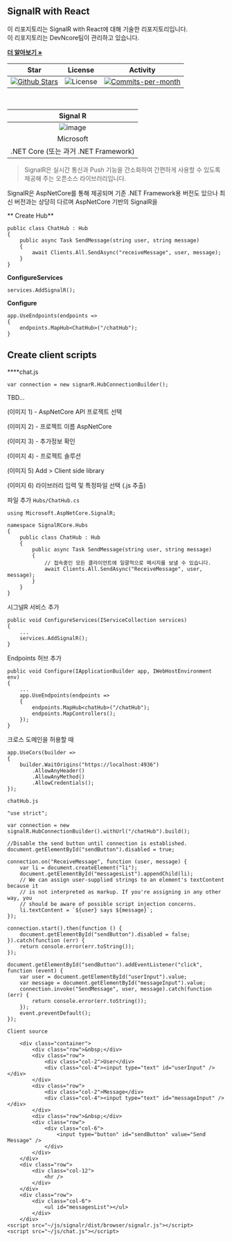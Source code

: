## SignalR with React

이 리포지토리는 SignalR with React에 대해 기술한 리포지토리입니다. <br />
이 리포지토리는 DevNcore팀이 관리하고 있습니다.  

<a href="https://github.com/devncore/devncore"><strong>더 알아보기 »</strong></a>
 
| Star | License | Activity |
|:----:|:-------:|:--------:|
| <a href="https://github.com/devncore/docs/stargazers"><img src="https://img.shields.io/github/stars/devncore/docs" alt="Github Stars"></a> | <img src="https://img.shields.io/github/license/devncore/docs" alt="License"> | <a href="https://github.com/devncore/docs/pulse"><img src="https://img.shields.io/github/commit-activity/m/devncore/docs" alt="Commits-per-month"></a> |

<br />

| Signal R |
|:----:|
| ![image](https://user-images.githubusercontent.com/52397976/147094008-a64921bb-6de6-4770-a6ef-0ea28de6e87c.png) |
| Microsoft |
| .NET Core (또는 과거 .NET Framework) |

> SignalR은 실시간 통신과 Push 기능을 간소화하여 간편하게 사용할 수 있도록 제공해 주는 오픈소스 라이브러리입니다.

SignalR은 AspNetCore를 통해 제공되며 기존 .NET Framework용 버전도 있으나 최신 버전과는 상당히 다르며 AspNetCore 기반의 SignalR을 


** Create Hub**

```
public class ChatHub : Hub
{
    public async Task SendMessage(string user, string message)
    {
        await Clients.All.SendAsync("receiveMessage", user, message);
    }
}
```

**ConfigureServices**

```
services.AddSignalR();
```

**Configure**

```
app.UseEndpoints(endpoints =>
{
    endpoints.MapHub<ChatHub>("/chatHub");
}
```

## Create client scripts

****chat.js
    
```
var connection = new signarR.HubConnectionBuilder();
```


TBD...

(이미지 1) - AspNetCore API 프로젝트 선택

(이미지 2) - 프로젝트 이름 AspNetCore

(이미지 3) - 추가정보 확인

(이미지 4) - 프로젝트 솔루션

(이미지 5) Add > Client side library

(이미지 6) 라이브러리 입력 및 특정파일 선택 (.js 추출)

파일 추가
`Hubs/ChatHub.cs`
    
```
using Microsoft.AspNetCore.SignalR;

namespace SignalRCore.Hubs
{
    public class ChatHub : Hub
    {
        public async Task SendMessage(string user, string message)
        {
            // 접속중인 모든 클라이언트에 일괄적으로 메시지를 보낼 수 있습니다.
            await Clients.All.SendAsync("ReceiveMessage", user, message);
        }
    }
}
```

시그널R 서비스 추가
```
public void ConfigureServices(IServiceCollection services)
{
    ...
    services.AddSignalR();
}
```

Endpoints 허브 추가
```
public void Configure(IApplicationBuilder app, IWebHostEnvironment env)
{
    ...
    app.UseEndpoints(endpoints =>
    {
        endpoints.MapHub<chatHub>("/chatHub");
        endpoints.MapControllers();
    });
}
```

크로스 도메인을 허용할 때
```
app.UseCors(builder =>
{
    builder.WaitOrigins("https://localhost:4936")
        .AllowAnyHeader()
        .AllowAnyMethod()
        .AllowCredentials();
});
```

 
`chatHub.js`    
```
"use strict";

var connection = new signalR.HubConnectionBuilder().withUrl("/chatHub").build();

//Disable the send button until connection is established.
document.getElementById("sendButton").disabled = true;

connection.on("ReceiveMessage", function (user, message) {
    var li = document.createElement("li");
    document.getElementById("messagesList").appendChild(li);
    // We can assign user-supplied strings to an element's textContent because it
    // is not interpreted as markup. If you're assigning in any other way, you 
    // should be aware of possible script injection concerns.
    li.textContent = `${user} says ${message}`;
});

connection.start().then(function () {
    document.getElementById("sendButton").disabled = false;
}).catch(function (err) {
    return console.error(err.toString());
});

document.getElementById("sendButton").addEventListener("click", function (event) {
    var user = document.getElementById("userInput").value;
    var message = document.getElementById("messageInput").value;
    connection.invoke("SendMessage", user, message).catch(function (err) {
        return console.error(err.toString());
    });
    event.preventDefault();
});
```

`Client source`
```
    <div class="container">
        <div class="row">&nbsp;</div>
        <div class="row">
            <div class="col-2">User</div>
            <div class="col-4"><input type="text" id="userInput" /></div>
        </div>
        <div class="row">
            <div class="col-2">Message</div>
            <div class="col-4"><input type="text" id="messageInput" /></div>
        </div>
        <div class="row">&nbsp;</div>
        <div class="row">
            <div class="col-6">
                <input type="button" id="sendButton" value="Send Message" />
            </div>
        </div>
    </div>
    <div class="row">
        <div class="col-12">
            <hr />
        </div>
    </div>
    <div class="row">
        <div class="col-6">
            <ul id="messagesList"></ul>
        </div>
    </div>
<script src="~/js/signalr/dist/browser/signalr.js"></script>
<script src="~/js/chat.js"></script>
```
